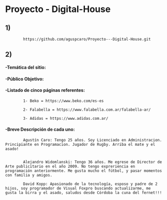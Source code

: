# Proyecto - Digital-House

## 1) 

			https://github.com/aguspcaro/Proyecto---Digital-House.git


## 2)

####	-Temática del sitio:



####	-Público Objetivo:



####	-Listado de cinco páginas referentes:


			1- Beko = https://www.beko.com/es-es
		
			2- Falabella = https://www.falabella.com.ar/falabella-ar/

			3- Adidas = https://www.adidas.com.ar/

			

####	-Breve Descripción de cada uno:

			Agustín Caro: Tengo 25 años. Soy Licenciado en Administracion. Principiante en Programacion. Jugador de Rugby. Arriba el mate y el asado!


			Alejandro Widomlanski: Tengo 36 años. Me egrese de Director de Arte publicitario en el año 2009. No tengo expreriencia en programación anteriormente. Me gusta mucho el fútbol, y pasar momentos con familia y amigos.
            
			David Kopp: Apasionado de la tecnología, esposo y padre de 2 hijos, soy programador de Visual Foxpro buscando actualizarme, me gusta la birra y el asado, saludos desde Córdoba la cuna del fernet!!!
            
